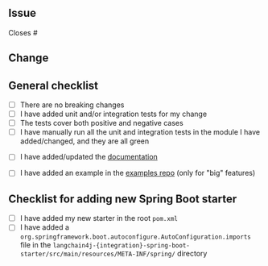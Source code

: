 <!--
Thank you so much for your contribution!

Please fill in all the sections below.
Please open the PR as a draft initially. Once it is reviewed and approved, we will ask you to add documentation and examples.
Please note that PRs with breaking changes or without tests will be rejected.

Please note that PRs will be reviewed based on the priority of the issues they address.
We ask for your patience. We are doing our best to review your PR as quickly as possible.
Please refrain from pinging and asking when it will be reviewed. Thank you for understanding!
-->

## Issue
<!-- Please specify the ID of the issue this PR is addressing. For example: "Closes #1234" or "Fixes #1234" -->
Closes #

## Change
<!-- Please describe the changes you made. -->


## General checklist
<!-- Please double-check the following points and mark them like this: [X] -->
- [ ] There are no breaking changes
- [ ] I have added unit and/or integration tests for my change
- [ ] The tests cover both positive and negative cases
- [ ] I have manually run all the unit and integration tests in the module I have added/changed, and they are all green
<!-- Before adding documentation and example(s) (below), please wait until the PR is reviewed and approved. -->
- [ ] I have added/updated the [documentation](https://github.com/langchain4j/langchain4j/tree/main/docs/docs)
- [ ] I have added an example in the [examples repo](https://github.com/langchain4j/langchain4j-examples) (only for "big" features)


## Checklist for adding new Spring Boot starter
<!-- Please double-check the following points and mark them like this: [X] -->
- [ ] I have added my new starter in the root `pom.xml`
- [ ] I have added a `org.springframework.boot.autoconfigure.AutoConfiguration.imports` file in the `langchain4j-{integration}-spring-boot-starter/src/main/resources/META-INF/spring/` directory

